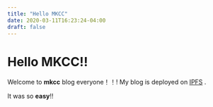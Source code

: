 ```yaml
---
title: "Hello MKCC"
date: 2020-03-11T16:23:24-04:00
draft: false
---
```

# Hello MKCC!!

Welcome to  **mkcc**  blog everyone！！! My blog is deployed on [IPFS](https://ipfs.io) .

It was so **easy**!!